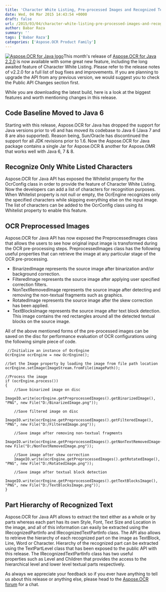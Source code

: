 ```yaml
---
title: 'Character White Listing, Pre-processed Images and Recognized Text Hierarchy with Aspose.OCR for Java 2.2.0'
date: Wed, 04 Mar 2015 14:43:54 +0000
draft: false
url: /2015/03/04/character-white-listing-pre-processed-images-and-recognized-text-hierarchy-with-aspose.ocr-for-java-2.2.0/
author: Babar Raza
summary: ''
tags: ['Babar Raza']
categories: ['Aspose.OCR Product Family']
---
```


[![Aspose.OCR for Java logo][1]](http://www.aspose.com/java/ocr-component.aspx "Aspose.OCR for Java Overview")This month's release of [Aspose.OCR for Java 2.2.0][2] is now available with some great new feature, including the long awaited feature of Character White Listing. Please refer to the release notes of v2.2.0 for a full list of bug fixes and improvements. If you are planning to upgrade the API from any previous version, we would suggest you to check the Public API Changes section first.

While you are downloading the latest build, here is a look at the biggest features and worth mentioning changes in this release.

## Code Baseline Moved to Java 6

Starting with this release, Aspose.OCR for Java has dropped the support for Java versions prior to v6 and has moved its codebase to Java 6 (Java 7 and 8 are also supported). Reason being, Sun/Oracle has discontinued the support for all JDK revisions prior to 1.6. Now the Aspose.OCR for Java package contains a single Jar for Aspose.OCR & another for Aspose.OMR that works well with Java 6, 7 & 8.

## Recognize Only White Listed Characters

Aspose.OCR for Java API has exposed the Whitelist property for the OcrConfig class in order to provide the feature of Character White Listing. Now the developers can add a list of characters for recognition purposes. When Whitelist property is not null or empty, the OcrEngine recognizes only the specified characters while skipping everything else on the input image. The list of characters can be added to the OcrConfig class using its Whitelist property to enable this feature.

## OCR Preprocessed Images

Aspose.OCR for Java API has now exposed the PreprocessedImages class that allows the users to see how original input image is transformed during the OCR pre-processing steps. PreprocessedImages class has the following useful properties that can retrieve the image at any particular stage of the OCR pre-processing.

*   BinarizedImage represents the source image after binarization and/or background correction.
*   FilteredImage represents the source image after applying user specified correction filters.
*   NonTextRemovedImage represents the source image after detecting and removing the non-textual fragments such as graphics.
*   RotatedImage represents the source image after the skew correction has been applied.
*   TextBlocksImage represents the source image after text block detection. This image contains the red rectangles around all the detected textual blocks on the source image.

All of the above mentioned forms of the pre-processed images can be saved on the disc for performance evaluation of OCR configurations using the following simple piece of code.

```
 //Initialize an instance of OcrEngine
OcrEngine ocrEngine = new OcrEngine();

//Set the Image property by loading the image from file path location
ocrEngine.setImage(ImageStream.fromFile(imagePath));

//Process the image
if (ocrEngine.process())
{	
	//Save binarized image on disc
	ImageIO.write(ocrEngine.getPreprocessedImages().getBinarizedImage(), "PNG", new File("D:/BinarizedImage.png"));

	//Save filtered image on disc
	ImageIO.write(ocrEngine.getPreprocessedImages().getFilteredImage(), "PNG", new File("D:/FilteredImage.png"));

	//Save image after removing non-textual fragments
	ImageIO.write(ocrEngine.getPreprocessedImages().getNonTextRemovedImage(),"PNG", new File("D:/NonTextRemovedImage.png"));

	//Save image after skew correction
	ImageIO.write(ocrEngine.getPreprocessedImages().getRotatedImage(), "PNG", new File("D:/RotatedImage.png"));

	//Save image after textual block detection
       	ImageIO.write(ocrEngine.getPreprocessedImages().getTextBlocksImage(), "PNG", new File("D:/TextBlocksImage.png"));
} 
```

## Part Hierarchy of Recognized Text

Aspose.OCR for Java API allows to extract the text either as a whole or by parts whereas each part has its own Style, Font, Text Size and Location in the image, and all of this information can easily be extracted using the IRecognizedPartInfo and IRecognizedTextPartInfo class. The API also allows to retrieve the hierarchy of each recognized part on the image as TextBlock, Line, Word or Character. Hierarchy of the recognized part can be extracted using the TextPartLevel class that has been exposed to the public API with this release. The IRecognizedTextPartInfo class has two useful properties such as Level and Children that provides the access to the hierarchical level and lower level textual parts respectively.

As always we appreciate your feedback so if you ever have anything to tell us about this release or anything else, please head to the [Aspose.OCR forum][3] for a chat.




[1]: https://blog.aspose.com/wp-content/uploads/sites/2/2013/07/aspose-OCR-for-Java_100.png "Aspose.OCR for Java"
[2]: http://www.aspose.com/community/files/72/java-components/aspose.ocr-for-java/entry609926.aspx "Download Aspose.OCR for Java 2.2.0"
[3]: http://www.aspose.com/community/forums/aspose.ocr-product-family/493/showforum.aspx




